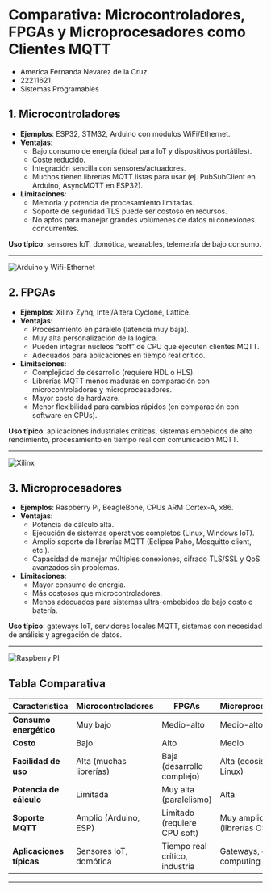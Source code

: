 # Comparativa: Microcontroladores, FPGAs y Microprocesadores como Clientes MQTT
* America Fernanda Nevarez de la Cruz 
* 22211621
* Sistemas Programables
## 1. Microcontroladores
- **Ejemplos**: ESP32, STM32, Arduino con módulos WiFi/Ethernet.  
- **Ventajas**:
  - Bajo consumo de energía (ideal para IoT y dispositivos portátiles).
  - Coste reducido.
  - Integración sencilla con sensores/actuadores.
  - Muchos tienen librerías MQTT listas para usar (ej. PubSubClient en Arduino, AsyncMQTT en ESP32).
- **Limitaciones**:
  - Memoria y potencia de procesamiento limitadas.
  - Soporte de seguridad TLS puede ser costoso en recursos.
  - No aptos para manejar grandes volúmenes de datos ni conexiones concurrentes.

**Uso típico**: sensores IoT, domótica, wearables, telemetría de bajo consumo.

---
![Arduino y Wifi-Ethernet](https://encrypted-tbn0.gstatic.com/images?q=tbn:ANd9GcQYTb2WcgNNY6RgTH3T5bjf4sIAsZZzsxXTnw&s)
## 2. FPGAs
- **Ejemplos**: Xilinx Zynq, Intel/Altera Cyclone, Lattice.  
- **Ventajas**:
  - Procesamiento en paralelo (latencia muy baja).
  - Muy alta personalización de la lógica.
  - Pueden integrar núcleos “soft” de CPU que ejecuten clientes MQTT.
  - Adecuados para aplicaciones en tiempo real crítico.
- **Limitaciones**:
  - Complejidad de desarrollo (requiere HDL o HLS).
  - Librerías MQTT menos maduras en comparación con microcontroladores y microprocesadores.
  - Mayor costo de hardware.
  - Menor flexibilidad para cambios rápidos (en comparación con software en CPUs).
  
**Uso típico**: aplicaciones industriales críticas, sistemas embebidos de alto rendimiento, procesamiento en tiempo real con comunicación MQTT.

---
![Xilinx](https://encrypted-tbn0.gstatic.com/images?q=tbn:ANd9GcQDsx5x8LNB-MKtjoHsZnE7WERPyuuFYXTerw&s)
## 3. Microprocesadores
- **Ejemplos**: Raspberry Pi, BeagleBone, CPUs ARM Cortex-A, x86.  
- **Ventajas**:
  - Potencia de cálculo alta.
  - Ejecución de sistemas operativos completos (Linux, Windows IoT).
  - Amplio soporte de librerías MQTT (Eclipse Paho, Mosquitto client, etc.).
  - Capacidad de manejar múltiples conexiones, cifrado TLS/SSL y QoS avanzados sin problemas.
- **Limitaciones**:
  - Mayor consumo de energía.
  - Más costosos que microcontroladores.
  - Menos adecuados para sistemas ultra-embebidos de bajo costo o batería.

**Uso típico**: gateways IoT, servidores locales MQTT, sistemas con necesidad de análisis y agregación de datos.

---
![Raspberry PI](https://encrypted-tbn0.gstatic.com/images?q=tbn:ANd9GcRbv2CBasls2zlDOKOOST-Wm-G0Pcirdav8-w&s)

## Tabla Comparativa

| Característica       | Microcontroladores       | FPGAs                        | Microprocesadores           |
|----------------------|--------------------------|------------------------------|-----------------------------|
| **Consumo energético** | Muy bajo                 | Medio-alto                   | Medio-alto                  |
| **Costo**            | Bajo                     | Alto                         | Medio                       |
| **Facilidad de uso** | Alta (muchas librerías)  | Baja (desarrollo complejo)   | Alta (ecosistema Linux)     |
| **Potencia de cálculo** | Limitada              | Muy alta (paralelismo)       | Alta                        |
| **Soporte MQTT**     | Amplio (Arduino, ESP)    | Limitado (requiere CPU soft) | Muy amplio (librerías OS)   |
| **Aplicaciones típicas** | Sensores IoT, domótica | Tiempo real crítico, industria | Gateways, edge computing    |

---
